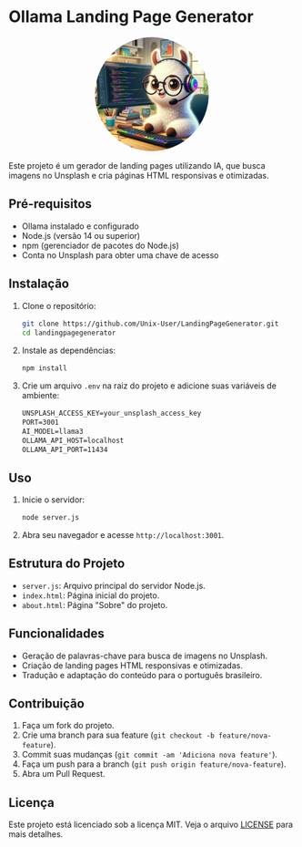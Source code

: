 # Ollama Landing Page Generator

<div align="center">
  <img src="ollama.jpeg" alt="Ollama Logo" style="border-radius: 50%; width: 200px; height: 200px;">
</div>

Este projeto é um gerador de landing pages utilizando IA, que busca imagens no Unsplash e cria páginas HTML responsivas e otimizadas.

## Pré-requisitos

- Ollama instalado e configurado
- Node.js (versão 14 ou superior)
- npm (gerenciador de pacotes do Node.js)
- Conta no Unsplash para obter uma chave de acesso

## Instalação

1. Clone o repositório:
   ```bash
   git clone https://github.com/Unix-User/LandingPageGenerator.git
   cd landingpagegenerator
   ```

2. Instale as dependências:
   ```bash
   npm install
   ```

3. Crie um arquivo `.env` na raiz do projeto e adicione suas variáveis de ambiente:
   ```plaintext
   UNSPLASH_ACCESS_KEY=your_unsplash_access_key
   PORT=3001
   AI_MODEL=llama3
   OLLAMA_API_HOST=localhost
   OLLAMA_API_PORT=11434
   ```

## Uso

1. Inicie o servidor:
   ```bash
   node server.js
   ```

2. Abra seu navegador e acesse `http://localhost:3001`.

## Estrutura do Projeto

- `server.js`: Arquivo principal do servidor Node.js.
- `index.html`: Página inicial do projeto.
- `about.html`: Página "Sobre" do projeto.

## Funcionalidades

- Geração de palavras-chave para busca de imagens no Unsplash.
- Criação de landing pages HTML responsivas e otimizadas.
- Tradução e adaptação do conteúdo para o português brasileiro.

## Contribuição

1. Faça um fork do projeto.
2. Crie uma branch para sua feature (`git checkout -b feature/nova-feature`).
3. Commit suas mudanças (`git commit -am 'Adiciona nova feature'`).
4. Faça um push para a branch (`git push origin feature/nova-feature`).
5. Abra um Pull Request.

## Licença

Este projeto está licenciado sob a licença MIT. Veja o arquivo [LICENSE](LICENSE) para mais detalhes.
